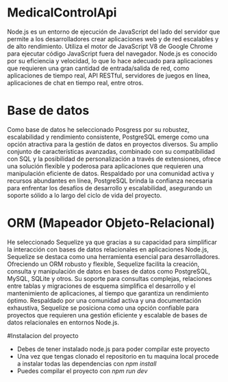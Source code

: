 # MedicalControlApi

Node.js es un entorno de ejecución de JavaScript del lado del servidor que permite a los desarrolladores crear aplicaciones web y de red escalables y de alto rendimiento. Utiliza el motor de JavaScript V8 de Google Chrome para ejecutar código JavaScript fuera del navegador. Node.js es conocido por su eficiencia y velocidad, lo que lo hace adecuado para aplicaciones que requieren una gran cantidad de entrada/salida de red, como aplicaciones de tiempo real, API RESTful, servidores de juegos en línea, aplicaciones de chat en tiempo real, entre otros.

# Base de datos


Como base de datos he seleccionado Posgress por su robustez, escalabilidad y rendimiento consistente, PostgreSQL emerge como una opción atractiva para la gestión de datos en proyectos diversos. Su amplio conjunto de características avanzadas, combinado con su compatibilidad con SQL y la posibilidad de personalización a través de extensiones, ofrece una solución flexible y poderosa para aplicaciones que requieren una manipulación eficiente de datos. Respaldado por una comunidad activa y recursos abundantes en línea, PostgreSQL brinda la confianza necesaria para enfrentar los desafíos de desarrollo y escalabilidad, asegurando un soporte sólido a lo largo del ciclo de vida del proyecto.

# ORM (Mapeador Objeto-Relacional)


He seleccionado Sequelize ya que gracias a su capacidad para simplificar la interacción con bases de datos relacionales en aplicaciones Node.js, Sequelize se destaca como una herramienta esencial para desarrolladores. Ofreciendo un ORM robusto y flexible, Sequelize facilita la creación, consulta y manipulación de datos en bases de datos como PostgreSQL, MySQL, SQLite y otros. Su soporte para consultas complejas, relaciones entre tablas y migraciones de esquema simplifica el desarrollo y el mantenimiento de aplicaciones, al tiempo que garantiza un rendimiento óptimo. Respaldado por una comunidad activa y una documentación exhaustiva, Sequelize se posiciona como una opción confiable para proyectos que requieren una gestión eficiente y escalable de bases de datos relacionales en entornos Node.js.


#Instalacion del proyecto 

- Debes de tener instalado node.js para poder compilar este proyecto
- Una vez que tengas clonado el repositorio en tu maquina local procede a instalar todas las dependencias con *npm install*
- Puedes compilar el proyecto con *npm run dev*
